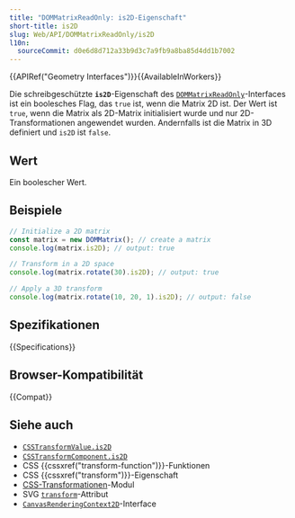 ```yaml
---
title: "DOMMatrixReadOnly: is2D-Eigenschaft"
short-title: is2D
slug: Web/API/DOMMatrixReadOnly/is2D
l10n:
  sourceCommit: d0e6d8d712a33b9d3c7a9fb9a8ba85d4dd1b7002
---
```


{{APIRef("Geometry Interfaces")}}{{AvailableInWorkers}}

Die schreibgeschützte **`is2D`**-Eigenschaft des [`DOMMatrixReadOnly`](/de/docs/Web/API/DOMMatrixReadOnly)-Interfaces ist ein boolesches Flag, das `true` ist, wenn die Matrix 2D ist. Der Wert ist `true`, wenn die Matrix als 2D-Matrix initialisiert wurde und nur 2D-Transformationen angewendet wurden. Andernfalls ist die Matrix in 3D definiert und `is2D` ist `false`.

## Wert

Ein boolescher Wert.

## Beispiele

```js
// Initialize a 2D matrix
const matrix = new DOMMatrix(); // create a matrix
console.log(matrix.is2D); // output: true

// Transform in a 2D space
console.log(matrix.rotate(30).is2D); // output: true

// Apply a 3D transform
console.log(matrix.rotate(10, 20, 1).is2D); // output: false
```

## Spezifikationen

{{Specifications}}

## Browser-Kompatibilität

{{Compat}}

## Siehe auch

- [`CSSTransformValue.is2D`](/de/docs/Web/API/CSSTransformValue/is2D)
- [`CSSTransformComponent.is2D`](/de/docs/Web/API/CSSTransformComponent/is2D)
- CSS {{cssxref("transform-function")}}-Funktionen
- CSS {{cssxref("transform")}}-Eigenschaft
- [CSS-Transformationen](/de/docs/Web/CSS/CSS_transforms)-Modul
- SVG [`transform`](/de/docs/Web/SVG/Attribute/transform)-Attribut
- [`CanvasRenderingContext2D`](/de/docs/Web/API/CanvasRenderingContext2D)-Interface
